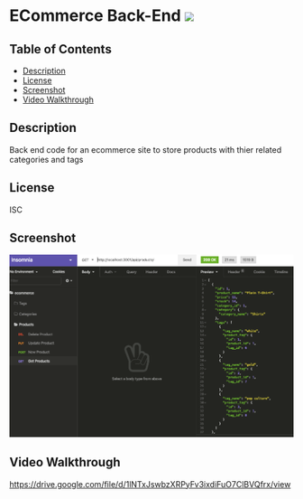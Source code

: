 # ECommerce Back-End  ![](https://img.shields.io/badge/license-ISC-blue)

  ## Table of Contents
  * [Description](#description)
  * [License](#license)
  * [Screenshot](#screenshot)
  * [Video Walkthrough](#video-walkthrough)
  
## Description
Back end code for an ecommerce site to store products with thier related categories and tags

## License
 ISC

## Screenshot
![](./screenshot.png)

## Video Walkthrough

https://drive.google.com/file/d/1lNTxJswbzXRPyFv3ixdiFuO7ClBVQfrx/view
